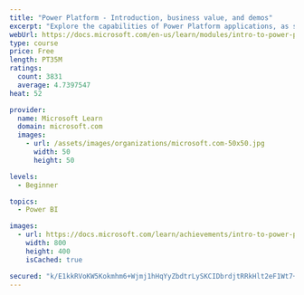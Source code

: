 ```yaml
---
title: "Power Platform - Introduction, business value, and demos"
excerpt: "Explore the capabilities of Power Platform applications, as seen in demonstrations and customer case studies."
webUrl: https://docs.microsoft.com/en-us/learn/modules/intro-to-power-platform-mba/
type: course
price: Free
length: PT35M
ratings:
  count: 3831
  average: 4.7397547
heat: 52

provider:
  name: Microsoft Learn
  domain: microsoft.com
  images:
    - url: /assets/images/organizations/microsoft.com-50x50.jpg
      width: 50
      height: 50

levels:
  - Beginner

topics:
  - Power BI

images:
  - url: https://docs.microsoft.com/learn/achievements/intro-to-power-platform-social.png
    width: 800
    height: 400
    isCached: true

secured: "k/E1kkRVoKW5Kokmhm6+Wjmj1hHqYyZbdtrLySKCIDbrdjtRRkHlt2eF1Wt7+azDU5+8p9SD/DXu9HUvf1KLt9jJZycTk9tBfIpNZLbrvkm4DXXGCaTbbk/36yf6v1xeIn4K/9Iw/Y5yjv/ogI7OJAQ9HtCnunhHFL+v5YwcR0KIWBoMn5oSg4zyzjtgO8Xp0exoD7pKSJ8JFr+AM6QkCX01KNNryrNFjFQGLO1F/UDm46SHMd//3mNlw+oQDs4k/uJ1cQRCeo6DjM7BTjUm4XRAgx/pxnwkqcSgPugBoSv+z0p+cO6FQq7upZFPeqtIcW81coVizdGD0iJOuA27GsspArl2V4SlCVPJdmzL7ns/Ex2pBwYF/LzskQ6umAiQleQiHb6OFxmFPpYmR0poaz0BaaXXnPzpWkQCvESqupM=;ekCNK7WtBEKK0v2uEWfx5A=="
---
```


